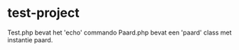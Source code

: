 test-project
============
Test.php bevat het 'echo' commando
Paard.php bevat een 'paard' class met instantie paard.